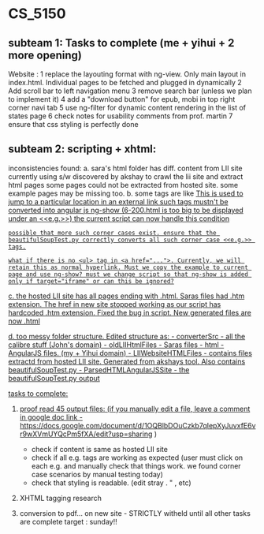 # CS_5150
subteam 1:
Tasks to complete (me + yihui + 2 more opening)
-----------------
Website :
1 replace the layouting format with ng-view. Only main layout in index.html. Individual pages to be fetched and plugged in dynamically
2 Add scroll bar to left navigation menu
3 remove search bar (unless we plan to implement it)
4 add a "download button" for epub, mobi in top right corner navi tab
5 use ng-filter for dynamic content rendering in the list of states page
6 check notes for usability comments from prof. martin
7 ensure that css styling is perfectly done

subteam 2:
scripting + xhtml:
------------------
inconsistencies found:
a. sara's html folder has diff. content from LII site
   currently using s/w discovered by akshay to crawl the lii site and extract html pages
   some pages could not be extracted from hosted site.
   some example pages may be missing too.
b. some tags are like <a href="6-200.html#string">
    This is used to jump to a particular location in an external link
    such tags mustn't be converted into angular js ng-show (6-200.html is too big to be displayed under an <<e.g.>>)
    the current script can now handle this condition
    
    possible that more such corner cases exist. ensure that the beautifulSoupTest.py correctly converts all such corner case <<e.g.>> tags.

    what if there is no <ul> tag in <a href="...">. Currently, we will retain this as normal hyperlink. Must we copy the example to current page and use ng-show? must we change script so that ng-show is added only if target="iframe" or can this be ignored?

c. the hosted LII site has all pages ending with .html. Saras files had .htm extension. The href in new site stopped working as our script has hardcoded .htm extension. Fixed the bug in script. New generated files are now .html

d. too messy folder structure. Edited structure as:
    - converterSrc - all the calibre stuff (John's domain)
    - oldLIIHtmlFiles - Saras files
    - html - AngularJS files. (my + Yihui domain)
    - LIIWebsiteHTMLFiles - contains files extractd from hosted LII site. Generated from akshays tool. Also contains beautifulSoupTest.py
    - ParsedHTMLAngularJSSite - the beautifulSoupTest.py output

tasks to complete:
1. proof read
   45 output files: 
    (if you manually edit a file, leave a comment in google doc link - 
    https://docs.google.com/document/d/1OQBlbDOuCzkb7qIepXyJuvxfE6vr9wXVmUYQcPm5fXA/edit?usp=sharing
    )
     - check if content is same as hosted LII site
     - check if all e.g. tags are working as expected (user must click on each e.g. and manually check that things work. we found corner case scenarios by manual testing today)
     - check that styling is readable. (edit stray . " , etc)

2. XHTML tagging research

3. conversion to pdf... on new site - STRICTLY witheld until all other tasks are complete
target : sunday!!
